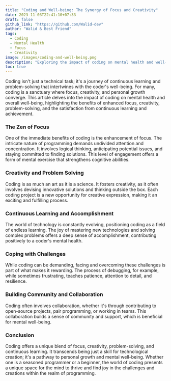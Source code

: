 ```yaml
---
title: "Coding and Well-being: The Synergy of Focus and Creativity"
date: 2023-11-03T22:41:10+07:33
draft: false
github_link: "https://github.com/Walid-dev"
author: "Walid & Best Friend"
tags:
  - Coding
  - Mental Health
  - Focus
  - Creativity
image: /images/coding-and-well-being.png
description: "Exploring the impact of coding on mental health and well-being."
toc: true
---
```


Coding isn't just a technical task; it's a journey of continuous learning and problem-solving that intertwines with the coder's well-being. For many, coding is a sanctuary where focus, creativity, and personal growth converge. This article delves into the impact of coding on mental health and overall well-being, highlighting the benefits of enhanced focus, creativity, problem-solving, and the satisfaction from continuous learning and achievement.

### The Zen of Focus

One of the immediate benefits of coding is the enhancement of focus. The intricate nature of programming demands undivided attention and concentration. It involves logical thinking, anticipating potential issues, and staying committed to finding solutions. This level of engagement offers a form of mental exercise that strengthens cognitive abilities.

### Creativity and Problem Solving

Coding is as much an art as it is a science. It fosters creativity, as it often involves devising innovative solutions and thinking outside the box. Each coding project is a new opportunity for creative expression, making it an exciting and fulfilling process.

### Continuous Learning and Accomplishment

The world of technology is constantly evolving, positioning coding as a field of endless learning. The joy of mastering new technologies and solving complex problems offers a deep sense of accomplishment, contributing positively to a coder's mental health.

### Coping with Challenges

While coding can be demanding, facing and overcoming these challenges is part of what makes it rewarding. The process of debugging, for example, while sometimes frustrating, teaches patience, attention to detail, and resilience.

### Building Community and Collaboration

Coding often involves collaboration, whether it's through contributing to open-source projects, pair programming, or working in teams. This collaboration builds a sense of community and support, which is beneficial for mental well-being.

### Conclusion

Coding offers a unique blend of focus, creativity, problem-solving, and continuous learning. It transcends being just a skill for technological creation; it's a pathway to personal growth and mental well-being. Whether one is a seasoned programmer or a beginner, the world of coding presents a unique space for the mind to thrive and find joy in the challenges and creations within the realm of programming.
